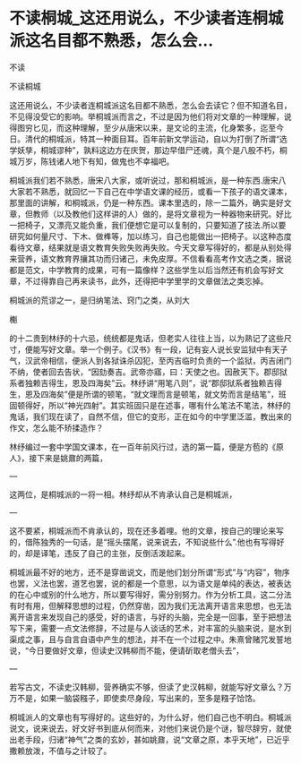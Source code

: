 # 不读桐城_这还用说么，不少读者连桐城派这名目都不熟悉，怎么会...

不读

不读桐城

这还用说么，不少读者连桐城派这名目都不熟悉，怎么会去读它？但不知道名目，不见得没受它的影响。举桐城派而言之，不过是因为他们将对文章的一种理解，说得图穷匕见，而这种理解，至少从唐宋以来，是文论的主流，化身繁多，迄至今日。清代的桐城派，特其一种面目耳。百年前新文学运动，自以为打倒了所谓“选学妖孳，桐城谬种”，孰料这边方在庆贺，那边早借尸还魂，真个是八股不朽，桐城万岁，陈钱诸人地下有知，做鬼也不幸福吧。

桐城派我们若不熟悉，唐宋八大家，或听说过，那和桐城派，是一种东西.唐宋八大家若不熟悉，就回忆一下自己在中学语文课的经历，或看一下孩子的语文课本，那里面的讲解，和桐城派，仍是一种东西。课本里选的，除一二篇外，确实是好文章，但教师（以及教他们这样讲的人）做的，是将文章视为一种器物来研究。好比一把椅子，又漂亮又能负重，我们便想它是可以复制的，只要知道了技法.所以要研究如何量尺寸、下木、做榫等，加以练习，自己也能做出一把椅子。以这种态度看待文章，结果就是语文教育失败失败再失败。今天文章写得好的，都是从别处得来营养，语文教育界攘其功而归诸己，未免皮厚。不信看看高考作文选之类，据说都是范文，中学教育的成果，可有一篇像样？这些学生以后当然还有机会写好文章，不过得靠自己再来读书，此外，还得把中学里学的文章做法之类忘掉。

桐城派的荒谬之一，是归纳笔法、窍门之类，从刘大

櫆

的十二贵到林纾的十六忌，统统都是鬼话，但老实人往往上当，以为熟记了这些尺寸，便能写好文章。举一个例子。《汉书》有一段，记有妄人说长安监狱中有天子气，汉武帝相信，便派人到各狱诛杀囚犯，至丙吉临时负责的一个监狱，丙吉闭门不纳，使者回去告状，“因劾奏吉。武帝亦寤，曰：天使之也。因赦天下。郡邸狱系者独赖吉得生，恩及四海矣”云。林纾讲“用笔八则”，说“郡邸狱系者独赖吉得生，恩及四海矣”便是所谓的顿笔，“就文理而言是顿笔，就文势而言是结笔”，班固顿得好，所以“神光四射”。其实班固只是在述事，哪有什么笔法不笔法，林纾的鬼话，我们现在读了，自然不信，但它的变形，正在如今的中学里泛滥，教出来的作文，怎么能不矫揉造作？

林纾编过一套中学国文课本，在一百年前风行过，选的第一篇，便是方苞的《原人》，接下来是姚鼐的两篇，

—

这两位，是桐城派的一将一相。林纾却从不肯承认自己是桐城派，

—

这不要紧，桐城派而不肯承认的，现在还多着哩。他的文章，按自己的理论来写的，借陈独秀的一句话，是“摇头摆尾，说来说去，不知说些什么”.他也有写得好的，却是译笔，违反了自己的主张，反倒活泼起来。

桐城派最不好的地方，还不是穿凿说文，而是他们划分所谓“形式”与“内容”，物序也罢，义法也罢，道艺也罢，说的都是一个意思，以为语文是单纯的表达，被表达的在心中或别的什么地方，所以要写得好，需分别努力。作为分析工具，这二分法有时有用，但解释思想的过程，仍然穿凿，因为我们无法离开语言来思想，也无法离开语言来发现自己的感受，好的语言，与好的头脑，完全是一回事，至于把想法写下来，需要一点文法修辞，不过是与人谈话的艺术，对丰富的头脑来说，是水到渠成之事，且与自言自语中产生的想法，并不在一个过程之中。朱熹曾赌咒发誓地说，“今日要做好文章，但读史汉韩柳而不能，便请斫取老僧头去”，

—

若写古文，不读史汉韩柳，营养确实不够，但读了史汉韩柳，就能写好文章么？万万不是，如果一脑袋糨子，即使卖尽身段，写出来的，至多是糨子饸饹。

桐城派人的文章也有写得好的。这些好的，为什么好，他们自己也不明白。桐城派说文，说来说去，好文好书到底从何而来，对他们来说仍是个谜，智尽辞穷，就使出老手段，归诸“神气”之类的玄妙，甚如姚鼐，说“文章之原，本乎天地”，已近乎撒赖放泼，不值与之计较了。